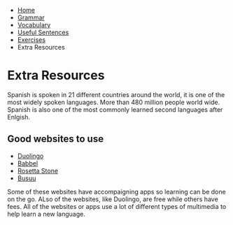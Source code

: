 <ul class="breadcrumb">
  <li><a href="https://161138651.github.io/Spanish-101/index.html">Home</a></li>
  <li><a href="pag2.html">Grammar</a></li>
  <li><a href="pag3.html">Vocabulary</a></li>
  <li><a href="pag4.html">Useful Sentences</a></li>
  <li><a href="pag5.html">Exercises</a></li>
  <li>Extra Resources</li>
  </ul>
  
  <h1>Extra Resources</h1>
  <p> Spanish is spoken in 21 different countries around the world, it is one of the most widely spoken languages. More than 480 million people world wide. Spanish is also one of the most commonly learned second languages after Enlgish.</p>
 
 <h2> Good websites to use</h2>
 <ul>
  <li><a href="https://www.duolingo.com/">Duolingo</a></li>
  <li><a href="https://lp.babbel.com/d/ENG_index.html?l1=ENG&l2=SPA">Babbel</a></li>
  <li><a href="http://www.rosettastone.co.uk/"> Rosetta Stone</a></li>
  <li><a href="https://www.busuu.com/"> Busuu</a></li>
  </ul>
  <p> Some of these websites have accompaigning apps so learning can be done on the go. ALso of the websites, like Duolingo, are free while others have fees. All of the websites or apps use a lot of different types of multimedia to help learn a new language.</p>
